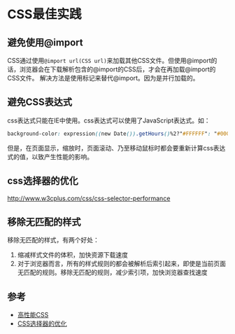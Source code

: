 # CSS最佳实践
## 避免使用@import
CSS通过使用`@import url(CSS url)`来加载其他CSS文件。但使用@import的话，浏览器会在下载解析包含的@import的CSS后，才会在再加载@import的CSS文件。
解决方法是使用<link>标记来替代@import。因为<link>是并行加载的。

## 避免CSS表达式
css表达式只能在IE中使用。css表达式可以使用了JavaScript表达式。如：
``` css
background-color: expression((new Date()).getHours()%2?"#FFFFFF": "#000000" );
```
但是，在页面显示，缩放时，页面滚动、乃至移动鼠标时都会要重新计算css表达式的值，以致产生性能的影响。

## css选择器的优化
http://www.w3cplus.com/css/css-selector-performance

## 移除无匹配的样式
移除无匹配的样式，有两个好处：
1. 缩减样式文件的体积，加快资源下载速度
2. 对于浏览器而言，所有的样式规则的都会被解析后索引起来，即使是当前页面无匹配的规则。移除无匹配的规则，减少索引项，加快浏览器查找速度

## 参考
* [高性能CSS](http://www.alloyteam.com/2012/10/high-performance-CSS/)
* [CSS选择器的优化](http://www.w3cplus.com/css/css-selector-performance)